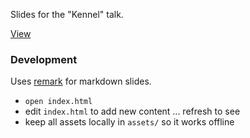 Slides for the "Kennel" talk.

[View](https://grosser.github.io/kennel-talk/)

### Development

Uses [remark](https://github.com/gnab/remark) for markdown slides.

 - `open index.html`
 - edit `index.html` to add new content ... refresh to see
 - keep all assets locally in `assets/` so it works offline
